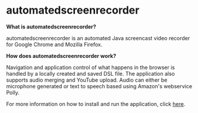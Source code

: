# automatedscreenrecorder  
**What is automatedscreenrecorder?**

automatedscreenrecorder is an automated Java screencast video recorder for Google Chrome and Mozilla Firefox.  



**How does automatedscreenrecorder work?**

Navigation and application control of what happens in the browser is handled by a locally created and saved DSL file.
The application also supports audio merging and YouTube upload.
Audio can either be microphone generated or text to speech based using Amazon's webservice Polly.

For more information on how to install and run the application, click [here](https://github.com/Kaeties/automatedscreenrecorder/wiki).
